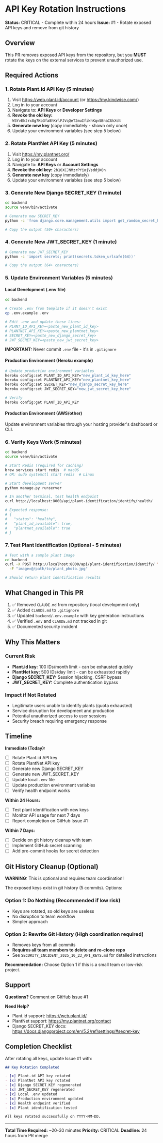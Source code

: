 # API Key Rotation Instructions

**Status:** CRITICAL - Complete within 24 hours
**Issue:** #1 - Rotate exposed API keys and remove from git history

## Overview

This PR removes exposed API keys from the repository, but you **MUST** rotate the keys on the external services to prevent unauthorized use.

## Required Actions

### 1. Rotate Plant.id API Key (5 minutes)

1. Visit https://web.plant.id/account (or https://my.kindwise.com/)
2. Log in to your account
3. Navigate to: **API Keys** or **Developer Settings**
4. **Revoke the old key:** `W3YvEk2rx8g7Ko3fa8hKrlPJVqQeT2muIfikhKqvSBnaIUkXd4`
5. **Generate new key** (copy immediately - shown only once)
6. Update your environment variables (see step 5 below)

### 2. Rotate PlantNet API Key (5 minutes)

1. Visit https://my.plantnet.org/
2. Log in to your account
3. Navigate to: **API Keys** or **Account Settings**
4. **Revoke the old key:** `2b10XCJNMzrPYiojVsddjK0n`
5. **Generate new key** (copy immediately)
6. Update your environment variables (see step 5 below)

### 3. Generate New Django SECRET_KEY (1 minute)

```bash
cd backend
source venv/bin/activate

# Generate new SECRET_KEY
python -c 'from django.core.management.utils import get_random_secret_key; print(get_random_secret_key())'

# Copy the output (50+ characters)
```

### 4. Generate New JWT_SECRET_KEY (1 minute)

```bash
# Generate new JWT_SECRET_KEY
python -c 'import secrets; print(secrets.token_urlsafe(64))'

# Copy the output (64+ characters)
```

### 5. Update Environment Variables (5 minutes)

#### Local Development (.env file)

```bash
cd backend

# Create .env from template if it doesn't exist
cp .env.example .env

# Edit .env and update these lines:
# PLANT_ID_API_KEY=<paste_new_plant_id_key>
# PLANTNET_API_KEY=<paste_new_plantnet_key>
# SECRET_KEY=<paste_new_django_secret_key>
# JWT_SECRET_KEY=<paste_new_jwt_secret_key>
```

**IMPORTANT:** Never commit `.env` file - it's in `.gitignore`

#### Production Environment (Heroku example)

```bash
# Update production environment variables
heroku config:set PLANT_ID_API_KEY="new_plant_id_key_here"
heroku config:set PLANTNET_API_KEY="new_plantnet_key_here"
heroku config:set SECRET_KEY="new_django_secret_key_here"
heroku config:set JWT_SECRET_KEY="new_jwt_secret_key_here"

# Verify
heroku config:get PLANT_ID_API_KEY
```

#### Production Environment (AWS/other)

Update environment variables through your hosting provider's dashboard or CLI.

### 6. Verify Keys Work (5 minutes)

```bash
cd backend
source venv/bin/activate

# Start Redis (required for caching)
brew services start redis  # macOS
# OR: sudo systemctl start redis  # Linux

# Start development server
python manage.py runserver

# In another terminal, test health endpoint
curl http://localhost:8000/api/plant-identification/identify/health/

# Expected response:
# {
#   "status": "healthy",
#   "plant_id_available": true,
#   "plantnet_available": true
# }
```

### 7. Test Plant Identification (Optional - 5 minutes)

```bash
# Test with a sample plant image
cd backend
curl -X POST http://localhost:8000/api/plant-identification/identify/ \
  -F "image=@/path/to/plant_photo.jpg"

# Should return plant identification results
```

## What Changed in This PR

1. ✅ Removed `CLAUDE.md` from repository (local development only)
2. ✅ Added `CLAUDE.md` to `.gitignore`
3. ✅ Updated `backend/.env.example` with key generation instructions
4. ✅ Verified `.env` and `CLAUDE.md` not tracked in git
5. ✅ Documented security incident

## Why This Matters

### Current Risk
- **Plant.id key:** 100 IDs/month limit - can be exhausted quickly
- **PlantNet key:** 500 IDs/day limit - can be exhausted rapidly
- **Django SECRET_KEY:** Session hijacking, CSRF bypass
- **JWT_SECRET_KEY:** Complete authentication bypass

### Impact if Not Rotated
- Legitimate users unable to identify plants (quota exhausted)
- Service disruption for development and production
- Potential unauthorized access to user sessions
- Security breach requiring emergency response

## Timeline

**Immediate (Today):**
- [ ] Rotate Plant.id API key
- [ ] Rotate PlantNet API key
- [ ] Generate new Django SECRET_KEY
- [ ] Generate new JWT_SECRET_KEY
- [ ] Update local `.env` file
- [ ] Update production environment variables
- [ ] Verify health endpoint works

**Within 24 Hours:**
- [ ] Test plant identification with new keys
- [ ] Monitor API usage for next 7 days
- [ ] Report completion on GitHub Issue #1

**Within 7 Days:**
- [ ] Decide on git history cleanup with team
- [ ] Implement GitHub secret scanning
- [ ] Add pre-commit hooks for secret detection

## Git History Cleanup (Optional)

**WARNING:** This is optional and requires team coordination!

The exposed keys exist in git history (5 commits). Options:

### Option 1: Do Nothing (Recommended if low risk)
- Keys are rotated, so old keys are useless
- No disruption to team workflow
- Simpler approach

### Option 2: Rewrite Git History (High coordination required)
- Removes keys from all commits
- **Requires all team members to delete and re-clone repo**
- See `SECURITY_INCIDENT_2025_10_23_API_KEYS.md` for detailed instructions

**Recommendation:** Choose Option 1 if this is a small team or low-risk project.

## Support

**Questions?** Comment on GitHub Issue #1

**Need Help?**
- Plant.id support: https://web.plant.id/
- PlantNet support: https://my.plantnet.org/contact
- Django SECRET_KEY docs: https://docs.djangoproject.com/en/5.2/ref/settings/#secret-key

## Completion Checklist

After rotating all keys, update Issue #1 with:

```markdown
## Key Rotation Completed

- [x] Plant.id API key rotated
- [x] PlantNet API key rotated
- [x] Django SECRET_KEY regenerated
- [x] JWT_SECRET_KEY regenerated
- [x] Local .env updated
- [x] Production environment updated
- [x] Health endpoint verified
- [x] Plant identification tested

All keys rotated successfully on YYYY-MM-DD.
```

---

**Total Time Required:** ~20-30 minutes
**Priority:** CRITICAL
**Deadline:** 24 hours from PR merge
